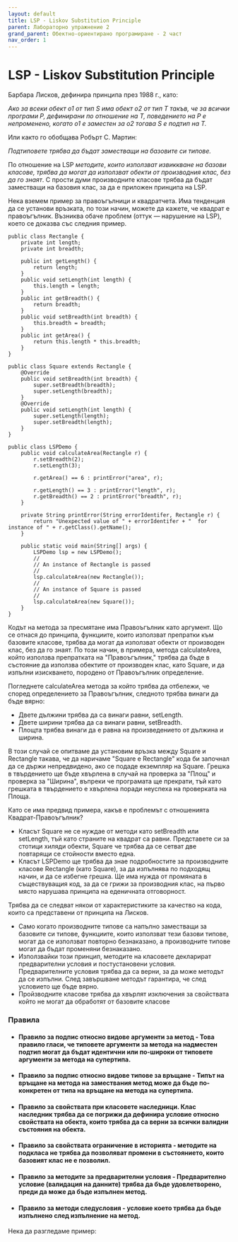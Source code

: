 ```yaml
---
layout: default
title: LSP - Liskov Substitution Principle
parent: Лабораторно упражнение 2
grand_parent: Обектно-ориентирано програмиране - 2 част
nav_order: 1
---
```


# LSP - Liskov Substitution Principle

Барбара Лисков, дефинира принципа през 1988 г., като:

_Ако за всеки обект o1 от тип S има обект o2 от тип T такъв, че за всички програми P, дефинирани по отношение на T, поведението на P е непроменено, когато o1 е заместен за o2 тогава S е подтип на T._

Или както го обобщава Робърт С. Мартин:

_Подтиповете трябва да бъдат заместващи на базовите си типове._

По отношение на LSP _методите_, _които използват извиккване на базови класове, трябва да могат да използват обекти от производния клас, без да го знаят_. С прости думи производните класове трябва да бъдат заместващи на базовия клас, за да е приложен принципа на LSP.

Нека вземем пример за правоъгълници и квадратчета. Има тенденция да се установи връзката, по този начин, можете да кажете, че квадрат е правоъгълник. Възниква обаче проблем (оттук — нарушение на LSP), което се доказва със следния пример.



```
public class Rectangle {
    private int length;
    private int breadth;
    
    public int getLength() {
        return length;
    }
    public void setLength(int length) {
        this.length = length;
    }
    public int getBreadth() {
        return breadth;
    }
    public void setBreadth(int breadth) {
        this.breadth = breadth;
    }
    public int getArea() {
        return this.length * this.breadth;
    }
}
```

```
public class Square extends Rectangle {
    @Override
    public void setBreadth(int breadth) {
        super.setBreadth(breadth);
        super.setLength(breadth);
    }
    @Override
    public void setLength(int length) {
        super.setLength(length);
        super.setBreadth(length);
    }
}
```

```
public class LSPDemo {
    public void calculateArea(Rectangle r) {
        r.setBreadth(2);
        r.setLength(3);

        r.getArea() == 6 : printError("area", r);

        r.getLength() == 3 : printError("length", r);
        r.getBreadth() == 2 : printError("breadth", r);
    }

    private String printError(String errorIdentifer, Rectangle r) {
        return "Unexpected value of " + errorIdentifer + "  for instance of " + r.getClass().getName();
    }

    public static void main(String[] args) {
        LSPDemo lsp = new LSPDemo();
        //
        // An instance of Rectangle is passed
        //
        lsp.calculateArea(new Rectangle());
        //
        // An instance of Square is passed
        //
        lsp.calculateArea(new Square());
    }
}
```

Кодът на метода за пресмятане има Правоъгълник като аргумент. Що се отнася до принципа, функциите, които използват препратки към базовите класове, трябва да могат да използват обекти от производен клас, без да го знаят. По този начин, в примера, метода calculateArea, който използва препратката на "Правоъгълник," трябва да бъде в състояние да използва обектите от производен клас, като Square, и да изпълни изискването, породено от Правоъгълник определение.

Погледнете calculateArea методa за който трябва да отбележи, че според определението за Правоъгълник, следното трябва винаги да бъде вярно:

* Двете дължини трябва да са винаги равни, setLength.
* Двете ширини трябва да са винаги равни, setBreadth.
* Площта трябва винаги да е равна на произведението от дължина и ширина.

В този случай се опитваме да установим връзка между Square и Rectangle такава, че да наричаме "Square е Rectangle" кода би започнал да се държи непредвидено, ако се подаде екземпляр на Square. Грешка в твърдението ще бъде хвърлена в случай на проверка за "Площ" и проверка за "Ширина", въпреки че програмата ще прекрати, тъй като грешката в твърдението е хвърлена поради неуспеха на проверката на Площа.

Като се има предвид примера, какъв е проблемът с отношенията Квадрат-Правоъгълник?

* Класът Square не се нуждае от методи като setBreadth или setLength, тъй като страните на квадрат са равни. Представете си за стотици хиляди обекти, Square че трябва да се сетват две повтарящи се стойности вместо една.
* Класът LSPDemo ще трябва да знае подробностите за производните класове Rectangle (като Square), за да изпълнява по подходящ начин, и да се избегне грешка. Ще има нужда от промяната в съществуващия код, за да се грижи за производния клас, на първо място нарушава принципа на еденичната отговорност.

Трябва да се следват някои от характеристиките за качество на кода, които са представени от принципа на Лисков.

* Само когато производните типове са напълно заместващи за базовите си типове, функциите, които използват тези базови типове, могат да се използват повторно безнаказано, а производните типове могат да бъдат променяни безнаказано.
* Използвайки този принцип, методите на класовете декларират предварителни условия и постустановени условия. Предварителните условия трябва да са верни, за да може методът да се изпълни. След завършване методът гарантира, че след условието ще бъде вярно.
* Пройзводните класове трябва да хвърлят изключения за свойствата който не могат да обработят от базовите класове

### Правила

* #### **Правило за подпис относно видове аргументи за метод** - Това правило гласи, че типовете аргументи за метода на надместен подтип могат да бъдат идентични или по-широки от типовете аргументи за метода на супертипа.
* #### Правило за подпис относно видове типове за връщане - **Типът на връщане на метода на замествания метод може да бъде по-конкретен от типа на връщане на метода на супертипа**.
* #### Правило за свойствата при класовете наследници. Клас наследник трябва да се погрижи да дефинира условие относно свойствата на обекта, които трябва да са верни за всички валидни състояния на обекта.
* #### Правило за свойствата ограничение в историята - методите на **подкласа не трябва да позволяват промени в състоянието, които базовият клас не е позволил**.
* #### Правило за методите за предварителни условия - Предварително условие (валидация на данните) трябва да бъде удовлетворено, преди да може да бъде изпълнен метод.
*   #### Правило за методи следусловия - условие което трябва да бъде изпълнено след изпълнение на метод.



Нека да разгледаме пример:

####

